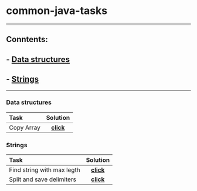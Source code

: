 # common-java-tasks

---

## Conntents:
## - [Data structures](#Data-structures)
## - [Strings](#Strings)

---

### Data structures

| Task |  Solution  |
|:-----|:--------:|
| Copy Array   | [**click**](https://github.com/Vaixle/common-java-tasks/blob/main/src/main/java/com/vidle/dataStructures/copyArray.java)   |

### Strings

| Task                       |                                                             Solution                                                             |
|:---------------------------|:--------------------------------------------------------------------------------------------------------------------------------:|
| Find string with max legth |[**click**](https://github.com/Vaixle/common-java-tasks/blob/main/src/main/java/com/vidle/strings/findStringWithMaxLength.java)   |
| Split and save delimiters  |[**click**](https://github.com/Vaixle/common-java-tasks/blob/main/src/main/java/com/vidle/strings/splitWithRegexSaveDelimiters.java)   |